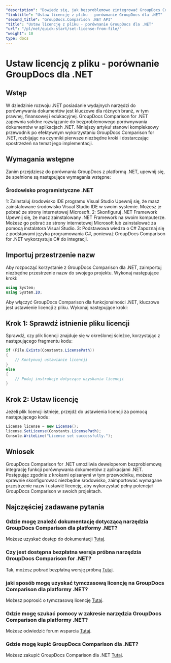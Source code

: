 ```yaml
---
"description": "Dowiedz się, jak bezproblemowo zintegrować GroupDocs Comparison for .NET ze swoimi aplikacjami. Konfiguruj, importuj przestrzenie nazw i porównuj dokumenty bez wysiłku."
"linktitle": "Ustaw licencję z pliku - porównanie GroupDocs dla .NET"
"second_title": "GroupDocs.Comparison .NET API"
"title": "Ustaw licencję z pliku - porównanie GroupDocs dla .NET"
"url": "/pl/net/quick-start/set-license-from-file/"
"weight": 10
type: docs
---
```

# Ustaw licencję z pliku - porównanie GroupDocs dla .NET

## Wstęp
W dziedzinie rozwoju .NET posiadanie wydajnych narzędzi do porównywania dokumentów jest kluczowe dla różnych branż, w tym prawnej, finansowej i edukacyjnej. GroupDocs Comparison for .NET zapewnia solidne rozwiązanie do bezproblemowego porównywania dokumentów w aplikacjach .NET. Niniejszy artykuł stanowi kompleksowy przewodnik po efektywnym wykorzystaniu GroupDocs Comparison for .NET, rozbijając na czynniki pierwsze niezbędne kroki i dostarczając spostrzeżeń na temat jego implementacji.
## Wymagania wstępne
Zanim przejdziesz do porównania GroupDocs z platformą .NET, upewnij się, że spełnione są następujące wymagania wstępne:
### Środowisko programistyczne .NET
1: Zainstaluj środowisko IDE programu Visual Studio
Upewnij się, że masz zainstalowane środowisko Visual Studio IDE w swoim systemie. Możesz je pobrać ze strony internetowej Microsoft.
2: Skonfiguruj .NET Framework
Upewnij się, że masz zainstalowany .NET Framework na swoim komputerze. Możesz go pobrać ze strony internetowej Microsoft lub zainstalować za pomocą instalatora Visual Studio.
3: Podstawowa wiedza o C#
Zapoznaj się z podstawami języka programowania C#, ponieważ GroupDocs Comparison for .NET wykorzystuje C# do integracji.

## Importuj przestrzenie nazw
Aby rozpocząć korzystanie z GroupDocs Comparison dla .NET, zaimportuj niezbędne przestrzenie nazw do swojego projektu. Wykonaj następujące kroki:
```csharp
using System;
using System.IO;
```

Aby włączyć GroupDocs Comparison dla funkcjonalności .NET, kluczowe jest ustawienie licencji z pliku. Wykonaj następujące kroki:
## Krok 1: Sprawdź istnienie pliku licencji
Sprawdź, czy plik licencji znajduje się w określonej ścieżce, korzystając z następującego fragmentu kodu:
```csharp
if (File.Exists(Constants.LicensePath))
{
    // Kontynuuj ustawianie licencji
}
else
{
    // Podaj instrukcje dotyczące uzyskania licencji
}
```
## Krok 2: Ustaw licencję
Jeżeli plik licencji istnieje, przejdź do ustawienia licencji za pomocą następującego kodu:
```csharp
License license = new License();
license.SetLicense(Constants.LicensePath);
Console.WriteLine("License set successfully.");
```

## Wniosek
GroupDocs Comparison for .NET umożliwia deweloperom bezproblemową integrację funkcji porównywania dokumentów z aplikacjami .NET. Postępując zgodnie z krokami opisanymi w tym przewodniku, możesz sprawnie skonfigurować niezbędne środowisko, zaimportować wymagane przestrzenie nazw i ustawić licencję, aby wykorzystać pełny potencjał GroupDocs Comparison w swoich projektach.
## Najczęściej zadawane pytania
### Gdzie mogę znaleźć dokumentację dotyczącą narzędzia GroupDocs Comparison dla platformy .NET?
Możesz uzyskać dostęp do dokumentacji [Tutaj](https://tutorials.groupdocs.com/comparison/net/).
### Czy jest dostępna bezpłatna wersja próbna narzędzia GroupDocs Comparison for .NET?
Tak, możesz pobrać bezpłatną wersję próbną [Tutaj](https://releases.groupdocs.com/).
### jaki sposób mogę uzyskać tymczasową licencję na GroupDocs Comparison dla platformy .NET?
Możesz poprosić o tymczasową licencję [Tutaj](https://purchase.groupdocs.com/temporary-license/).
### Gdzie mogę szukać pomocy w zakresie narzędzia GroupDocs Comparison dla platformy .NET?
Możesz odwiedzić forum wsparcia [Tutaj](https://forum.groupdocs.com/c/comparison/12).
### Gdzie mogę kupić GroupDocs Comparison dla .NET?
Możesz zakupić GroupDocs Comparison dla .NET [Tutaj](https://purchase.groupdocs.com/buy).